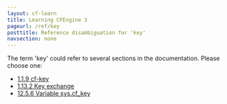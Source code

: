 ```yaml
---
layout: cf-learn
title: Learning CFEngine 3
pageurl: /ref/key
posttitle: Reference disambiguation for 'key'
navsection: none
---
```


The term 'key' could refer to several sections in the documentation. Please choose one:

- [1.1.9 cf-key](https://cfengine.com/manuals/cf3-reference.html#cf-key)
- [1.13.2 Key exchange](https://cfengine.com/manuals/cf3-reference.html#Key-exchange)
- [12.5.6 Variable sys.cf_key](https://cfengine.com/manuals/cf3-reference.html#Variable-sys.cf_key)
